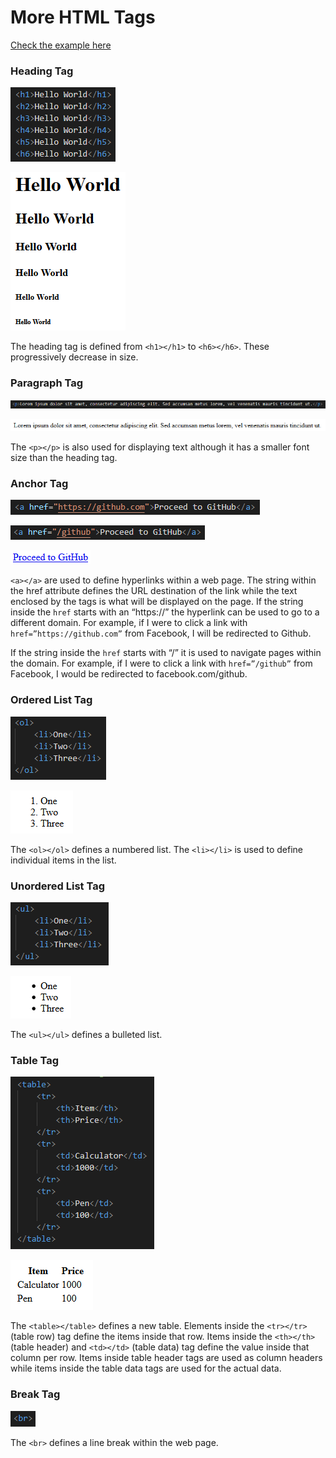 # More HTML Tags
[Check the example here](/HTML%20Tutorial/3.%20More%20HTML%20Tags/More%20HTML%20Tags.html)

### Heading Tag
![](/HTML%20Tutorial/3.%20More%20HTML%20Tags/images/Heading%20HTML.png)

![](/HTML%20Tutorial/3.%20More%20HTML%20Tags/images/Heading%20Output.png)

The heading tag is defined from `<h1></h1>` to `<h6></h6>`. These progressively decrease in size.

### Paragraph Tag
![](/HTML%20Tutorial/3.%20More%20HTML%20Tags/images/Paragraph%20HTML.png)

![](/HTML%20Tutorial/3.%20More%20HTML%20Tags/images/Paragraph%20Output.png)

The `<p></p>` is also used for displaying text although it has a smaller font size than the heading tag.

### Anchor Tag
![](/HTML%20Tutorial/3.%20More%20HTML%20Tags/images/HTTPS%20Anchor%20HTML.png)

![](/HTML%20Tutorial/3.%20More%20HTML%20Tags/images/Relative%20Anchor%20HTML.png)

![](/HTML%20Tutorial/3.%20More%20HTML%20Tags/images/Anchor%20Output.png)

`<a></a>` are used to define hyperlinks within a web page. The string within the href attribute defines the URL destination of the link while the text enclosed by the tags is what will be displayed on the page. If the string inside the `href` starts with an “https://” the hyperlink can be  used to go to a different domain. For example, if I were to click a link with `href=”https://github.com”` from Facebook, I will be redirected to Github.

If the string inside the `href` starts with “/” it is used to navigate pages within the domain. For example, if I were to click a link with `href=”/github”` from Facebook, I would be redirected to facebook.com/github.

### Ordered List Tag
![](/HTML%20Tutorial/3.%20More%20HTML%20Tags/images/Ordered%20List%20HTML.png)

![](/HTML%20Tutorial/3.%20More%20HTML%20Tags/images/Ordered%20List%20Output.png)

The `<ol></ol>` defines a numbered list. The `<li></li>` is used to define individual items in the list.

### Unordered List Tag
![](/HTML%20Tutorial/3.%20More%20HTML%20Tags/images/Unordered%20List%20HTML.png)

![](/HTML%20Tutorial/3.%20More%20HTML%20Tags/images/Unordered%20List%20Output.png)

The `<ul></ul>` defines a bulleted list.

### Table Tag
![](/HTML%20Tutorial/3.%20More%20HTML%20Tags/images/Table%20HTML.png)

![](/HTML%20Tutorial/3.%20More%20HTML%20Tags/images/Table%20Output.png)

The `<table></table>` defines a new table. Elements inside the `<tr></tr>` (table row) tag define the items inside that row. Items inside the `<th></th>` (table header) and `<td></td>` (table data) tag define the value inside that column per row. Items inside table header tags are used as column headers while items inside the table data tags are used for the actual data.

### Break Tag
![](/HTML%20Tutorial/3.%20More%20HTML%20Tags/images/Break%20HTML.png)

The `<br>` defines a line break within the web page.